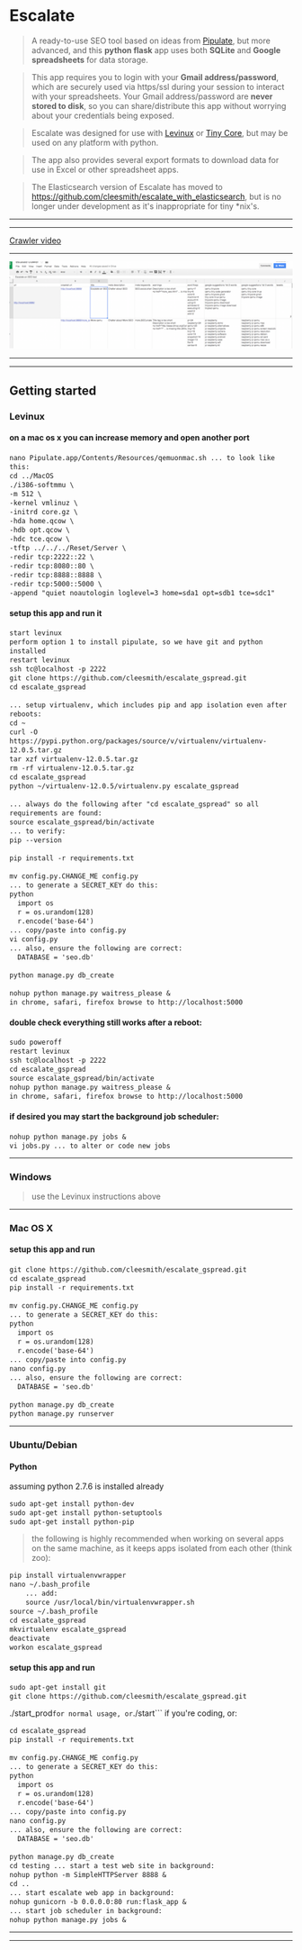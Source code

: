 # Escalate

> A ready-to-use SEO tool based on ideas from [Pipulate](https://github.com/miklevin/pipulate "Pipulate"),
but more advanced, and this **python flask** app uses both **SQLite** and **Google spreadsheets** for data storage.

> This app requires you to login with your **Gmail address/password**, which are securely used via https/ssl during your 
session to interact with your spreadsheets. Your Gmail address/password are **never stored to disk**, so you can 
share/distribute this app without worrying about your credentials being exposed.

> Escalate was designed for use with [Levinux](https://github.com/miklevin/levinux "Levinux")
or [Tiny Core](http://distro.ibiblio.org/tinycorelinux/ "Tiny Core"), but may be used on any 
platform with python.

> The app also provides several export formats to download data for use in Excel or other spreadsheet apps.

> The Elasticsearch version of Escalate has moved to https://github.com/cleesmith/escalate_with_elasticsearch,
but is no longer under development as it's inappropriate for tiny *nix's.

***
***

[Crawler video](http://youtu.be/rMLXLh3FG-M "Crawler video")

***

![Crawler screeshot](/screenshots/crawler_results_spreadsheet.png?raw=true "Crawler screeshot")

***
***

## Getting started

### Levinux

#### on a mac os x you can increase memory and open another port
```
nano Pipulate.app/Contents/Resources/qemuonmac.sh ... to look like this:
cd ../MacOS
./i386-softmmu \
-m 512 \
-kernel vmlinuz \
-initrd core.gz \
-hda home.qcow \
-hdb opt.qcow \
-hdc tce.qcow \
-tftp ../../../Reset/Server \
-redir tcp:2222::22 \
-redir tcp:8080::80 \
-redir tcp:8888::8888 \
-redir tcp:5000::5000 \
-append "quiet noautologin loglevel=3 home=sda1 opt=sdb1 tce=sdc1"
```

#### setup this app and run it
```
start levinux
perform option 1 to install pipulate, so we have git and python installed
restart levinux
ssh tc@localhost -p 2222
git clone https://github.com/cleesmith/escalate_gspread.git
cd escalate_gspread

... setup virtualenv, which includes pip and app isolation even after reboots:
cd ~
curl -O https://pypi.python.org/packages/source/v/virtualenv/virtualenv-12.0.5.tar.gz
tar xzf virtualenv-12.0.5.tar.gz
rm -rf virtualenv-12.0.5.tar.gz
cd escalate_gspread
python ~/virtualenv-12.0.5/virtualenv.py escalate_gspread

... always do the following after "cd escalate_gspread" so all requirements are found:
source escalate_gspread/bin/activate
... to verify:
pip --version

pip install -r requirements.txt

mv config.py.CHANGE_ME config.py
... to generate a SECRET_KEY do this:
python
  import os
  r = os.urandom(128)
  r.encode('base-64')
... copy/paste into config.py
vi config.py
... also, ensure the following are correct:
  DATABASE = 'seo.db'

python manage.py db_create

nohup python manage.py waitress_please &
in chrome, safari, firefox browse to http://localhost:5000
```

#### double check everything still works after a reboot:
```
sudo poweroff
restart levinux
ssh tc@localhost -p 2222
cd escalate_gspread
source escalate_gspread/bin/activate
nohup python manage.py waitress_please &
in chrome, safari, firefox browse to http://localhost:5000
```

#### if desired you may start the background job scheduler:
```
nohup python manage.py jobs &
vi jobs.py ... to alter or code new jobs
```

***

### Windows

> use the Levinux instructions above

***

### Mac OS X

#### setup this app and run
```
git clone https://github.com/cleesmith/escalate_gspread.git
cd escalate_gspread
pip install -r requirements.txt

mv config.py.CHANGE_ME config.py
... to generate a SECRET_KEY do this:
python
  import os
  r = os.urandom(128)
  r.encode('base-64')
... copy/paste into config.py
nano config.py
... also, ensure the following are correct:
  DATABASE = 'seo.db'

python manage.py db_create
python manage.py runserver
```

***

### Ubuntu/Debian

#### Python
assuming python 2.7.6 is installed already
```
sudo apt-get install python-dev
sudo apt-get install python-setuptools
sudo apt-get install python-pip
```

> the following is highly recommended when working on several apps on the same machine, as it keeps apps isolated from each other (think zoo):

```
pip install virtualenvwrapper
nano ~/.bash_profile
    ... add:
    source /usr/local/bin/virtualenvwrapper.sh
source ~/.bash_profile
cd escalate_gspread
mkvirtualenv escalate_gspread
deactivate
workon escalate_gspread
```

#### setup this app and run
```
sudo apt-get install git
git clone https://github.com/cleesmith/escalate_gspread.git
```

./start_prod``` for normal usage, or ```./start``` if you're coding, or:
```
cd escalate_gspread
pip install -r requirements.txt

mv config.py.CHANGE_ME config.py
... to generate a SECRET_KEY do this:
python
  import os
  r = os.urandom(128)
  r.encode('base-64')
... copy/paste into config.py
nano config.py
... also, ensure the following are correct:
  DATABASE = 'seo.db'

python manage.py db_create
cd testing ... start a test web site in background:
nohup python -m SimpleHTTPServer 8888 &
cd .. 
... start escalate web app in background:
nohup gunicorn -b 0.0.0.0:80 run:flask_app &
... start job scheduler in background:
nohup python manage.py jobs &
```

***
***
